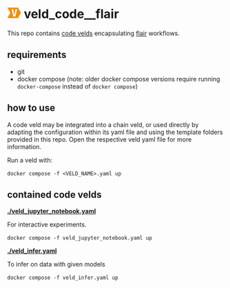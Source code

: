 # ![veld code](https://raw.githubusercontent.com/veldhub/.github/refs/heads/main/images/symbol_V_letter.png) veld_code__flair

This repo contains [code velds](https://zenodo.org/records/13322913) encapsulating 
[flair](https://github.com/flairnlp/flair) workflows.

## requirements

- git
- docker compose (note: older docker compose versions require running `docker-compose` instead of 
  `docker compose`)

## how to use

A code veld may be integrated into a chain veld, or used directly by adapting the configuration 
within its yaml file and using the template folders provided in this repo. Open the respective veld 
yaml file for more information.

Run a veld with:
```
docker compose -f <VELD_NAME>.yaml up
```

## contained code velds

**[./veld_jupyter_notebook.yaml](./veld_jupyter_notebook.yaml)** 

For interactive experiments.

```
docker compose -f veld_jupyter_notebook.yaml up
```

**[./veld_infer.yaml](./veld_infer.yaml)** 

To infer on data with given models

```
docker compose -f veld_infer.yaml up
```

